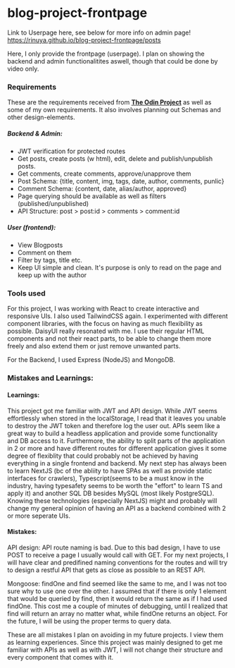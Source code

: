 # blog-project-frontpage

Link to Userpage here, see below for more info on admin page!
https://rinuya.github.io/blog-project-frontpage/posts

Here, I only provide the frontpage (userpage). I plan on showing the backend and admin functionalitites aswell, though that could be done by video only.

### Requirements

These are the requirements received from <a href="https://www.theodinproject.com/lessons/nodejs-blog-api"><b>The Odin Project</b></a> as well as some of my own requirements. It also involves planning out Schemas and other design-elements.

##### Backend & Admin:
<ul>
  <li>JWT verification for protected routes</li>
  <li>Get posts, create posts (w html), edit, delete and publish/unpublish posts.</li>
  <li>Get comments, create comments, approve/unapprove them</li>
  <li>Post Schema: {title, content, img, tags, date, author, comments, punlic}</li>
  <li>Comment Schema: {content, date, alias/author, approved}</li>
  <li>Page querying should be available as well as filters (published/unpublished)</li>
  <li>API Structure: post > post:id > comments > comment:id </li>
</ul>

##### User (frontend):
<ul>
  <li>View Blogposts</li>
  <li>Comment on them</li>
  <li>Filter by tags, title etc.</li>
  <li>Keep UI simple and clean. It's purpose is only to read on the page and keep up with the author</li>
</ul>


### Tools used

For this project, I was working with React to create interactive and responsive UIs. I also used TailwindCSS again. I experimented with different component libraries, with the focus on having as much flexibility as possible. DaisyUI really resonated with me. I use their regular HTML components and not their react parts, to be able to change them more freely and also extend them or just remove unwanted parts.

For the Backend, I used Express (NodeJS) and MongoDB.


### Mistakes and Learnings:

#### Learnings:

This project got me familiar with JWT and API design. While JWT seems effortlessly when stored in the localStorage, I read that it leaves you unable to destroy the JWT token and therefore log the user out. APIs seem like a great way to build a headless application and provide some functionality and DB access to it. Furthermore, the ability to split parts of the application in 2 or more and have different routes for different application gives it some degree of flexiblity that could probably not be achieved by having everything in a single frontend and backend. My next step has always been to learn NextJS (bc of the abliity to have SPAs as well as provide static interfaces for crawlers), Typescript(seems to be a must know in the industry, having typesafety seems to be worth the "effort" to learn TS and apply it) and another SQL DB besides MySQL (most likely PostgreSQL). Knowing these technologies (especially NextJS) might and probably will change my general opinion of having an API as a backend combined with 2 or more seperate UIs. 

#### Mistakes:

API design: API route naming is bad. Due to this bad design, I have to use POST to receive a page I usually would call with GET. For my next projects, I will have clear and predifined naming conventions for the routes and will try to design a restful API that gets as close as possible to an REST API.

Mongoose: findOne and find seemed like the same to me, and I was not too sure why to use one over the other. I assumed that if there is only 1 element that would be queried by find, then it would return the same as if I had used findOne. This cost me a couple of minutes of debugging, until I realized that find will return an array no matter what, while findOne returns an object. For the future, I will be using the proper terms to query data.

These are all mistakes I plan on avoiding in my future projects. I view them as learning experiences. Since this project was mainly designed to get me familiar with APIs as well as with JWT, I will not change their structure and every component that comes with it.
